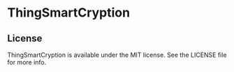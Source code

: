 # ThingSmartCryption

## License

ThingSmartCryption is available under the MIT license. See the LICENSE file for more info.
